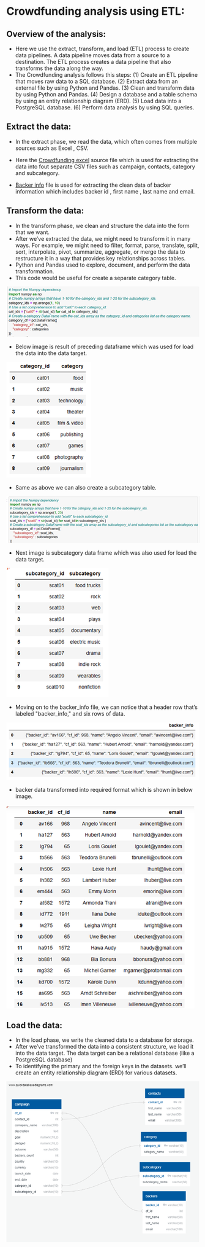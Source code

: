 # Crowdfunding analysis using ETL:

## Overview of the analysis:
-  Here we use the extract, transform, and load (ETL) process to create data pipelines. A data pipeline moves data from a source to a destination. The ETL process creates a data pipeline that also transforms the data along the way.
- The Crowdfunding analysis follows this steps:
  (1) Create an ETL pipeline that moves raw data to a SQL database.
  (2) Extract data from an external file by using Python and Pandas.
  (3) Clean and transform data by using Python and Pandas.
  (4) Design a database and a table schema by using an entity relationship diagram (ERD).
  (5) Load data into a PostgreSQL database.
  (6) Perform data analysis by using SQL queries.

## Extract the data:
* In the extract phase, we read the data, which often comes from multiple sources such as Excel , CSV.
* Here the [Crowdfunding excel](https://github.com/miralchangela/Crowdfunding-ETL/blob/main/Resources/crowdfunding.xlsx) source file which is used for extracting the data into fout separate CSV files such as campaign, contacts, category and subcategory.

* [Backer info](https://github.com/miralchangela/Crowdfunding-ETL/blob/main/Resources/backer_info.csv) file is used for extracting the clean data of backer information which includes backer id , first name , last name and email. 

## Transform the data:
* In the transform phase, we clean and structure the data into the form that we want.
* After we’ve extracted the data, we might need to transform it in many ways. For example, we might need to filter, format, parse, translate, split, sort, interpolate, pivot, summarize, aggregate, or merge the data to restructure it in a way that provides key relationships across tables.
* Python and Pandas used to explore, document, and perform the data transformation.
* This code would be useful for create a separate category table.

![category_code](https://github.com/miralchangela/Crowdfunding-ETL/blob/main/images/category_code.png)

* Below image is result of preceding dataframe which was used for load the dsta into the data target.

![category_dataframe](https://github.com/miralchangela/Crowdfunding-ETL/blob/main/images/category_dataframe.png)

* Same as above we can also create a subcategory table.

![suncategory_code](https://github.com/miralchangela/Crowdfunding-ETL/blob/main/images/subcategory_code.png)

* Next image is subcategory data frame which was also used for load the data target.

![subcategory_dataframe](https://github.com/miralchangela/Crowdfunding-ETL/blob/main/images/subcategory_dataframe.png)

* Moving on to the backer_info file, we can notice that a header row that’s labeled "backer_info," and six rows of data.

![backer_previous_dataframe](https://github.com/miralchangela/Crowdfunding-ETL/blob/main/images/backers_previous_dataframe.png)

* backer data transformed into required format which is shown in below image.

![backer_dataframe](https://github.com/miralchangela/Crowdfunding-ETL/blob/main/images/backers_dataframe.png)

## Load the data:
* In the load phase, we write the cleaned data to a database for storage.
* After we’ve transformed the data into a consistent structure, we load it into the data target. The data target can be a relational database (like a PostgreSQL database)
* To identifying the primary and the foreign keys in the datasets. we’ll create an entity relationship diagram (ERD) for various datasets.

![ERD_diagram](https://github.com/miralchangela/Crowdfunding-ETL/blob/main/images/crowdfunding_db_relationships.png)







